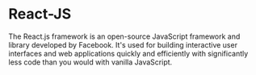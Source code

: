# React-JS
The React.js framework is an open-source JavaScript framework and library developed by Facebook. It's used for building interactive user interfaces and web applications quickly and efficiently with significantly less code than you would with vanilla JavaScript.
